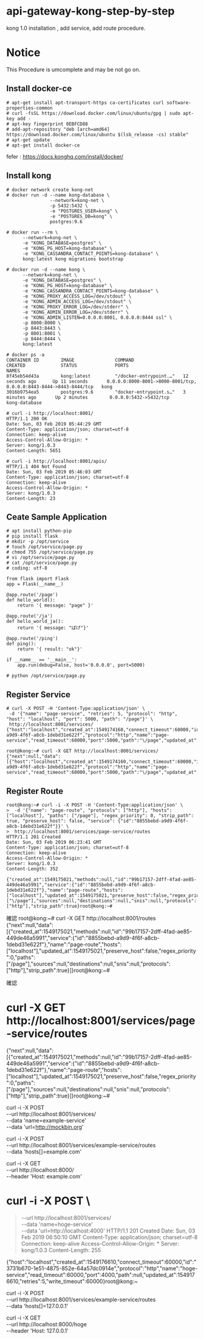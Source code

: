 # api-gateway-kong-step-by-step
kong 1.0 installation , add service, add route procedure.

# Notice
This Procedure is umcomplete and may be not go on.

## Install docker-ce
```
# apt-get install apt-transport-https ca-certificates curl software-properties-common
# curl -fsSL https://download.docker.com/linux/ubuntu/gpg | sudo apt-key add -
# apt-key fingerprint 0EBFCD88
# add-apt-repository "deb [arch=amd64] https://download.docker.com/linux/ubuntu $(lsb_release -cs) stable"
# apt-get update
# apt-get install docker-ce
```

fefer : https://docs.konghq.com/install/docker/

## Install kong
```
# docker network create kong-net
# docker run -d --name kong-database \
                --network=kong-net \
                -p 5432:5432 \
                -e "POSTGRES_USER=kong" \
                -e "POSTGRES_DB=kong" \
                postgres:9.6

# docker run --rm \
      --network=kong-net \
      -e "KONG_DATABASE=postgres" \
      -e "KONG_PG_HOST=kong-database" \
      -e "KONG_CASSANDRA_CONTACT_POINTS=kong-database" \
      kong:latest kong migrations bootstrap

# docker run -d --name kong \
      --network=kong-net \
      -e "KONG_DATABASE=postgres" \
      -e "KONG_PG_HOST=kong-database" \
      -e "KONG_CASSANDRA_CONTACT_POINTS=kong-database" \
      -e "KONG_PROXY_ACCESS_LOG=/dev/stdout" \
      -e "KONG_ADMIN_ACCESS_LOG=/dev/stdout" \
      -e "KONG_PROXY_ERROR_LOG=/dev/stderr" \
      -e "KONG_ADMIN_ERROR_LOG=/dev/stderr" \
      -e "KONG_ADMIN_LISTEN=0.0.0.0:8001, 0.0.0.0:8444 ssl" \
      -p 8000:8000 \
      -p 8443:8443 \
      -p 8001:8001 \
      -p 8444:8444 \
      kong:latest

# docker ps -a
CONTAINER ID        IMAGE               COMMAND                  CREATED             STATUS              PORTS                                                                NAMES
8f45eb54d43a        kong:latest         "/docker-entrypoint.…"   12 seconds ago      Up 11 seconds       0.0.0.0:8000-8001->8000-8001/tcp, 0.0.0.0:8443-8444->8443-8444/tcp   kong
3016b9754ea5        postgres:9.6        "docker-entrypoint.s…"   3 minutes ago       Up 2 minutes        0.0.0.0:5432->5432/tcp                                               kong-database

# curl -i http://localhost:8001/
HTTP/1.1 200 OK
Date: Sun, 03 Feb 2019 05:44:29 GMT
Content-Type: application/json; charset=utf-8
Connection: keep-alive
Access-Control-Allow-Origin: *
Server: kong/1.0.3
Content-Length: 5651

# curl -i http://localhost:8001/apis/
HTTP/1.1 404 Not Found
Date: Sun, 03 Feb 2019 05:46:03 GMT
Content-Type: application/json; charset=utf-8
Connection: keep-alive
Access-Control-Allow-Origin: *
Server: kong/1.0.3
Content-Length: 23
```

## Ceate Sample Application
```
# apt install python-pip
# pip install flask
# mkdir -p /opt/service
# touch /opt/service/page.py
# chmod 755 /opt/service/page.py
# vi /opt/service/page.py
# cat /opt/service/page.py
# coding: utf-8

from flask import Flask
app = Flask(__name__)

@app.route('/page')
def hello_world():
    return '{ message: "page" }'

@app.route('/ja')
def hello_world_ja():
    return '{ message: "ぱげ"}'

@app.route('/ping')
def ping():
    return '{ result: "ok"}'

if __name__ == '__main__':
    app.run(debug=False, host='0.0.0.0', port=5000)
    
# python /opt/service/page.py
```


## Register Service
```
# curl -X POST -H 'Content-Type:application/json' \
 -d '{"name": "page-service", "retries": 5, "protocol": "http", "host": "localhost", "port": 5000, "path": "/page"}' \
 http://localhost:8001/services/
{"host":"localhost","created_at":1549174160,"connect_timeout":60000,"id":"8855bebd-a9d9-4f6f-a8cb-1debd31e622f","protocol":"http","name":"page-service","read_timeout":60000,"port":5000,"path":"\/page","updated_at":1549174160,"retries":5,"write_timeout":60000}root@kong:~#
```

```
root@kong:~# curl -X GET http://localhost:8001/services/
{"next":null,"data":[{"host":"localhost","created_at":1549174160,"connect_timeout":60000,"id":"8855bebd-a9d9-4f6f-a8cb-1debd31e622f","protocol":"http","name":"page-service","read_timeout":60000,"port":5000,"path":"\/page","updated_at":1549174160,"retries":5,"write_timeout":60000}]}root@kong:~#
```

## Register Route
```
root@kong:~# curl -i -X POST -H 'Content-Type:application/json' \
>  -d '{"name": "page-route", "protocols": ["http"], "hosts": ["localhost"], "paths": ["/page"], "regex_priority": 0, "strip_path": true, "preserve_host": false, "service": {"id":"8855bebd-a9d9-4f6f-a8cb-1debd31e622f"}}' \
>  http://localhost:8001/services/page-service/routes
HTTP/1.1 201 Created
Date: Sun, 03 Feb 2019 06:23:41 GMT
Content-Type: application/json; charset=utf-8
Connection: keep-alive
Access-Control-Allow-Origin: *
Server: kong/1.0.3
Content-Length: 352

{"created_at":1549175021,"methods":null,"id":"99b17157-2dff-4fad-ae85-449de46a5991","service":{"id":"8855bebd-a9d9-4f6f-a8cb-1debd31e622f"},"name":"page-route","hosts":["localhost"],"updated_at":1549175021,"preserve_host":false,"regex_priority":0,"paths":["\/page"],"sources":null,"destinations":null,"snis":null,"protocols":["http"],"strip_path":true}root@kong:~#
```

確認
root@kong:~# curl -X GET http://localhost:8001/routes
{"next":null,"data":[{"created_at":1549175021,"methods":null,"id":"99b17157-2dff-4fad-ae85-449de46a5991","service":{"id":"8855bebd-a9d9-4f6f-a8cb-1debd31e622f"},"name":"page-route","hosts":["localhost"],"updated_at":1549175021,"preserve_host":false,"regex_priority":0,"paths":["\/page"],"sources":null,"destinations":null,"snis":null,"protocols":["http"],"strip_path":true}]}root@kong:~#

確認
# curl -X GET http://localhost:8001/services/page-service/routes
{"next":null,"data":[{"created_at":1549175021,"methods":null,"id":"99b17157-2dff-4fad-ae85-449de46a5991","service":{"id":"8855bebd-a9d9-4f6f-a8cb-1debd31e622f"},"name":"page-route","hosts":["localhost"],"updated_at":1549175021,"preserve_host":false,"regex_priority":0,"paths":["\/page"],"sources":null,"destinations":null,"snis":null,"protocols":["http"],"strip_path":true}]}root@kong:~#



curl -i -X POST \
  --url http://localhost:8001/services/ \
  --data 'name=example-service' \
  --data 'url=http://mockbin.org'

curl -i -X POST \
  --url http://localhost:8001/services/example-service/routes \
  --data 'hosts[]=example.com'

curl -i -X GET \
  --url http://localhost:8000/ \
  --header 'Host: example.com'



# curl -i -X POST \
>   --url http://localhost:8001/services/ \
>   --data 'name=hoge-service' \
>   --data 'url=http://localhost:4000'
HTTP/1.1 201 Created
Date: Sun, 03 Feb 2019 06:50:10 GMT
Content-Type: application/json; charset=utf-8
Connection: keep-alive
Access-Control-Allow-Origin: *
Server: kong/1.0.3
Content-Length: 255

{"host":"localhost","created_at":1549176610,"connect_timeout":60000,"id":"3731b670-1e51-4875-852e-64a57dc0914e","protocol":"http","name":"hoge-service","read_timeout":60000,"port":4000,"path":null,"updated_at":1549176610,"retries":5,"write_timeout":60000}root@kong:~

curl -i -X POST \
  --url http://localhost:8001/services/example-service/routes \
  --data 'hosts[]=127.0.0.1'

curl -i -X GET \
  --url http://localhost:8000/hoge \
  --header 'Host: 127.0.0.1'
